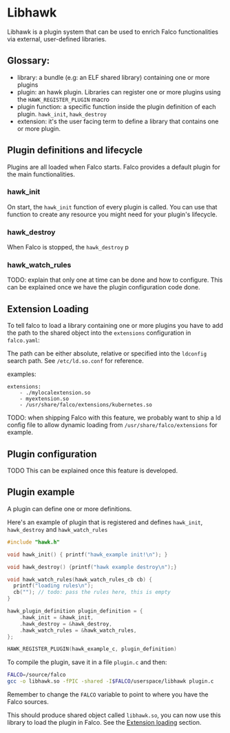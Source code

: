 # Libhawk

Libhawk is a plugin system that can be used to enrich Falco
functionalities via external, user-defined libraries.

## Glossary:

- library: a bundle (e.g: an ELF shared library) containing one or more plugins
- plugin: an hawk plugin. Libraries can register one or more plugins using the `HAWK_REGISTER_PLUGIN` macro
- plugin function: a specific function inside the plugin definition of each plugin. `hawk_init`, `hawk_destroy`
- extension: it's the user facing term to define a library that contains one or more plugin.

## Plugin definitions and lifecycle

Plugins are all loaded when Falco starts.
Falco provides a default plugin for the main functionalities.

### hawk_init
On start, the `hawk_init` function of every plugin is called.
You can use that function to create any resource you might need
for your plugin's lifecycle.

### hawk_destroy

When Falco is stopped, the `hawk_destroy` p

### hawk_watch_rules

TODO: explain that only one at time can be done and how to configure. This can be
explained once we have the plugin configuration code done.

<a name="extension-loading"></a>

## Extension Loading

To tell falco to load a library containing one or more plugins
you have to add the path to the shared object into the `extensions`
configuration in `falco.yaml`:

The path can be either absolute, relative or specified into the `ldconfig` search path.
See `/etc/ld.so.conf` for reference.

examples:

```
extensions:
	- ./mylocalextension.so
	- myextension.so
	- /usr/share/falco/extensions/kubernetes.so
```

TODO: when shipping Falco with this feature, we probably want to ship a ld config file to allow dynamic
loading from `/usr/share/falco/extensions` for example.

## Plugin configuration

TODO
This can be explained once this feature is developed.

## Plugin example

A plugin can define one or more definitions.

Here's an example of plugin that is registered and defines
`hawk_init`, `hawk_destroy` and `hawk_watch_rules`

```c
#include "hawk.h"

void hawk_init() { printf("hawk_example init!\n"); }

void hawk_destroy() {printf("hawk example destroy\n");}

void hawk_watch_rules(hawk_watch_rules_cb cb) {
  printf("loading rules\n");
  cb(""); // todo: pass the rules here, this is empty
}

hawk_plugin_definition plugin_definition = {
    .hawk_init = &hawk_init,
    .hawk_destroy = &hawk_destroy,
    .hawk_watch_rules = &hawk_watch_rules,
};

HAWK_REGISTER_PLUGIN(hawk_example_c, plugin_definition)
```

To compile the plugin, save it in a file `plugin.c` and then:

```bash
FALCO=/source/falco
gcc -o libhawk.so -fPIC -shared -I$FALCO/userspace/libhawk plugin.c
```

Remember to change the `FALCO` variable to point to where you have the Falco sources.

This should produce shared object called `libhawk.so`, you can now use this library to load the plugin in Falco.
See the [Extension loading](#extension-loading) section.
